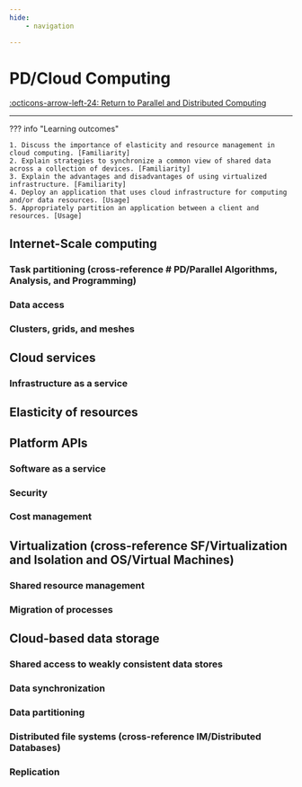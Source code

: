 ```yaml
---
hide:
    - navigation 

---
```


# PD/Cloud Computing

[:octicons-arrow-left-24: Return to Parallel and Distributed Computing](/Bodies-of-Knowledge/Parallel-Distributed/)

---

??? info "Learning outcomes"

    1. Discuss the importance of elasticity and resource management in cloud computing. [Familiarity]
    2. Explain strategies to synchronize a common view of shared data across a collection of devices. [Familiarity]
    3. Explain the advantages and disadvantages of using virtualized infrastructure. [Familiarity]
    4. Deploy an application that uses cloud infrastructure for computing and/or data resources. [Usage]
    5. Appropriately partition an application between a client and resources. [Usage]

## Internet-Scale computing

### Task partitioning (cross-reference # PD/Parallel Algorithms, Analysis, and Programming)

### Data access

### Clusters, grids, and meshes

## Cloud services

### Infrastructure as a service

## Elasticity of resources

## Platform APIs

### Software as a service

### Security

### Cost management

## Virtualization (cross-reference SF/Virtualization and Isolation and OS/Virtual Machines)

### Shared resource management

### Migration of processes

## Cloud-based data storage

### Shared access to weakly consistent data stores

### Data synchronization

### Data partitioning

### Distributed file systems (cross-reference IM/Distributed Databases)

### Replication
